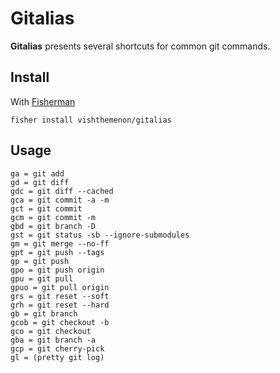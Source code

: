 # Gitalias

**Gitalias** presents several shortcuts for common git commands.

## Install

With [Fisherman]

```
fisher install vishthemenon/gitalias
```

## Usage

```fish
ga = git add
gd = git diff
gdc = git diff --cached
gca = git commit -a -m
gct = git commit
gcm = git commit -m
gbd = git branch -D
gst = git status -sb --ignore-submodules
gm = git merge --no-ff
gpt = git push --tags
gp = git push
gpo = git push origin
gpu = git pull
gpuo = git pull origin
grs = git reset --soft
grh = git reset --hard
gb = git branch
gcob = git checkout -b
gco = git checkout
gba = git branch -a
gcp = git cherry-pick
gl = (pretty git log)
```
[Fisherman]: https://fisherman.github.io
